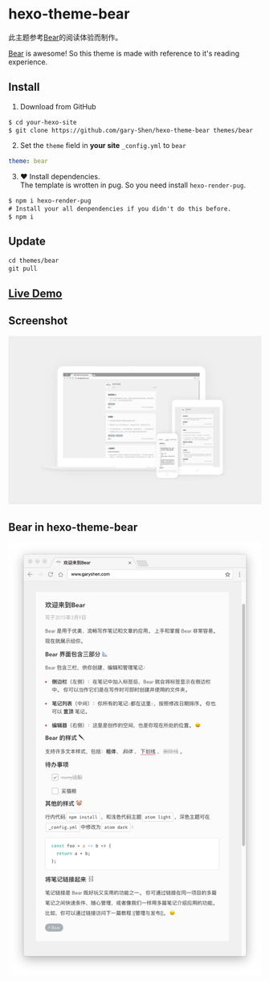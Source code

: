 # hexo-theme-bear

此主题参考[Bear](http://www.bear-writer.com/)的阅读体验而制作。

[Bear](http://www.bear-writer.com/) is awesome! So this theme is made with reference to it's reading experience.

## Install

1. Download from GitHub
```shell
$ cd your-hexo-site
$ git clone https://github.com/gary-Shen/hexo-theme-bear themes/bear
```
2. Set the `theme` field in **your site** `_config.yml` to `bear`
```yml
theme: bear
```
3. ❤️ Install dependencies.  
The template is wrotten in pug. So you need install `hexo-render-pug`.
```
$ npm i hexo-render-pug
# Install your all denpendencies if you didn't do this before.
$ npm i
```

## Update

```shell
cd themes/bear
git pull
```

## [Live Demo](http://www.garyshen.com)

## Screenshot

![bear](screenshot.jpg)

## Bear in hexo-theme-bear
![bear](screenshot2.jpg)
